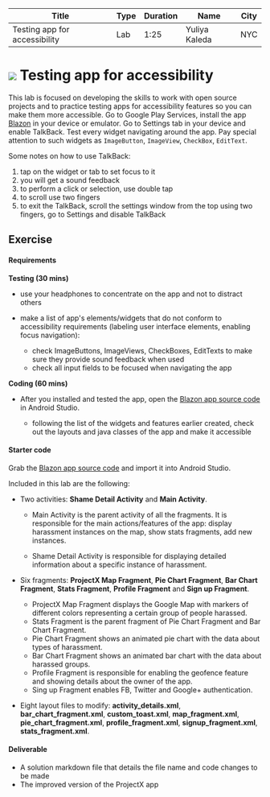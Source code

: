 
| Title | Type | Duration | Name | City |
| --- | --- | --- | --- | --- |
| Testing app for accessibility | Lab | 1:25 | Yuliya Kaleda | NYC |


# ![](https://ga-dash.s3.amazonaws.com/production/assets/logo-9f88ae6c9c3871690e33280fcf557f33.png) Testing app for accessibility

This lab is focused on developing the skills to work with open source projects and to practice testing apps for accessibility features so you can make them more accessible. Go to Google Play Services, install the app [Blazon](https://play.google.com/store/apps/details?id=charlyn23.c4q.nyc.projectx&hl=en) in your device or emulator. Go to Settings
tab in your device and enable TalkBack. Test every widget navigating around the app. Pay special attention to such widgets as `ImageButton`, `ImageView`, `CheckBox`, `EditText`.

Some notes on how to use TalkBack:

1. tap on the widget or tab to set focus to it
2. you will get a sound feedback
3. to perform a click or selection, use double tap
4. to scroll use two fingers
5. to exit the TalkBack, scroll the settings window from the top using two fingers, go to Settings and disable TalkBack

## Exercise

#### Requirements  

**Testing (30 mins)**  
* use your headphones to concentrate on the app and not to distract others
* make a list of app's elements/widgets that do not conform to accessibility requirements (labeling user interface elements, enabling focus navigation):

	* check ImageButtons, ImageViews, CheckBoxes, EditTexts to make sure they provide sound feedback when used
	* check all input fields to be focused when navigating the app

**Coding (60 mins)**

* After you installed and tested the app, open the [Blazon app source code](starter-code) in Android Studio.

	* following the list of the widgets and features earlier created, check out the layouts and java classes of the app and make it accessible

#### Starter code

Grab the [Blazon app source code](starter-code) and import it into Android Studio.

Included in this lab are the following:

* Two activities: **Shame Detail Activity** and **Main Activity**.

	* Main Activity is the parent activity of all the fragments. It is responsible for the main actions/features of the app: display harassment
	instances on the map, show stats fragments, add new instances.

	* Shame Detail Activity is responsible for displaying detailed information about a specific instance of harassment.

* Six fragments: **ProjectX Map Fragment**, **Pie Chart Fragment**, **Bar Chart Fragment**, **Stats Fragment**, **Profile Fragment** and
**Sign up Fragment**.

  * ProjectX Map Fragment displays the Google Map with markers of different colors representing a certain group of people harassed.   
  * Stats Fragment is the parent fragment of Pie Chart Fragment and Bar Chart Fragment.  
  * Pie Chart Fragment shows an animated pie chart with the data about types of harassment.   
  * Bar Chart Fragment shows an animated bar chart with the data about harassed groups.   
  * Profile Fragment is responsible for enabling the geofence feature and showing details about the owner of the app.  
  * Sing up Fragment enables FB, Twitter and Google+ authentication.


* Eight layout files to modify:
 **activity_details.xml**, **bar_chart_fragment.xml**, **custom_toast.xml**, **map_fragment.xml**,
**pie_chart_fragment.xml**, **profile_fragment.xml**, **signup_fragment.xml**, **stats_fragment.xml**.

#### Deliverable

- A solution markdown file that details the file name and code changes to be made
- The improved version of the ProjectX app
